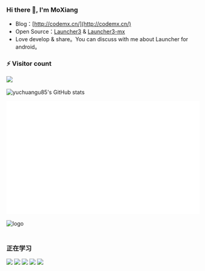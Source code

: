 <!--
**yuchuangu85/yuchuangu85** is a ✨ _special_ ✨ repository because its `README.md` (this file) appears on your GitHub profile.

Here are some ideas to get you started:

- 🔭 I’m currently working on ...
- 🌱 I’m currently learning ...
- 👯 I’m looking to collaborate on ...
- 🤔 I’m looking for help with ...
- 💬 Ask me about ...
- 📫 How to reach me: ...
- 😄 Pronouns: ...
- ⚡ Fun fact: ...
-->


### Hi there 👋, I'm MoXiang

- Blog：[http://codemx.cn/](http://codemx.cn/)
- Open Source：[Launcher3](https://github.com/Launcher3-dev/Launcher3) & [Launcher3-mx](https://github.com/Launcher3-dev/Launcher3-mx)
- Love develop & share。You can discuss with me about Launcher for android。

<!--统计访问人数-->
### ⚡ Visitor count
<!-- ![](https://visitor-badge.glitch.me/badge?page_id=yuchuangu85.readme) -->
![](https://profile-counter.glitch.me/yuchuangu85/count.svg)

<!--Github Stars统计-->
![yuchuangu85's GitHub stats](https://github-readme-stats.vercel.app/api?username=yuchuangu85&show_icons=true&theme=radical&hide_border=true)

<!--开发语言统计-->
<!-- ![MoXiang's Most used languages](https://github-readme-stats.vercel.app/api/top-langs/?username=yuchuangu85&layout=compact&hide_border=true&langs_count=10) -->
![](https://raw.githubusercontent.com/zhuzichu520/github-stats-transparent/output/generated/languages.svg)

<!--底部统计--奖杯-->
<img src="https://github-profile-trophy.vercel.app/?username=yuchuangu85&theme=flat&column=7" alt="logo" height="160" align="center" style="margin: auto; margin-bottom: 20px;" />

### 正在学习
<span > <img src="https://img.shields.io/badge/-HTML5-E34F26?style=flat-square&logo=html5&logoColor=white" /> <img src="https://img.shields.io/badge/-CSS3-1572B6?style=flat-square&logo=css3" /> <img src="https://img.shields.io/badge/-JavaScript-oringe?style=flat-square&logo=javascript" /> <img src="https://img.shields.io/badge/-Python-oringe?style=flat-square&logo=python" /> <img src="https://img.shields.io/badge/-Flutter-oringe?style=flat-square&logo=flutter" /> 
</span>
